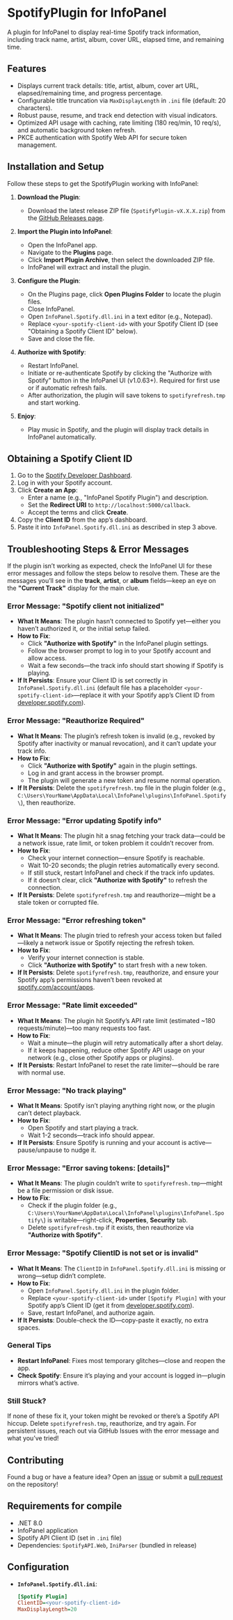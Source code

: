 # SpotifyPlugin for InfoPanel

A plugin for InfoPanel to display real-time Spotify track information, including track name, artist, album, cover URL, elapsed time, and remaining time.

## Features
- Displays current track details: title, artist, album, cover art URL, elapsed/remaining time, and progress percentage.
- Configurable title truncation via `MaxDisplayLength` in `.ini` file (default: 20 characters).
- Robust pause, resume, and track end detection with visual indicators.
- Optimized API usage with caching, rate limiting (180 req/min, 10 req/s), and automatic background token refresh.
- PKCE authentication with Spotify Web API for secure token management.

## Installation and Setup
Follow these steps to get the SpotifyPlugin working with InfoPanel:

1. **Download the Plugin**:
   - Download the latest release ZIP file (`SpotifyPlugin-vX.X.X.zip`) from the [GitHub Releases page](https://github.com/F3NN3X/InfoPanel.Spotify/releases).

2. **Import the Plugin into InfoPanel**:
   - Open the InfoPanel app.
   - Navigate to the **Plugins** page.
   - Click **Import Plugin Archive**, then select the downloaded ZIP file.
   - InfoPanel will extract and install the plugin.

3. **Configure the Plugin**:
   - On the Plugins page, click **Open Plugins Folder** to locate the plugin files.
   - Close InfoPanel.
   - Open `InfoPanel.Spotify.dll.ini` in a text editor (e.g., Notepad).
   - Replace `<your-spotify-client-id>` with your Spotify Client ID (see "Obtaining a Spotify Client ID" below).
   - Save and close the file.

4. **Authorize with Spotify**:
   - Restart InfoPanel.
   - Initiate or re-authenticate Spotify by clicking the "Authorize with Spotify" button in the InfoPanel UI (v1.0.63+). Required for first use or if automatic refresh fails.
   - After authorization, the plugin will save tokens to `spotifyrefresh.tmp` and start working.

5. **Enjoy**:
   - Play music in Spotify, and the plugin will display track details in InfoPanel automatically.

## Obtaining a Spotify Client ID
1. Go to the [Spotify Developer Dashboard](https://developer.spotify.com/dashboard/).
2. Log in with your Spotify account.
3. Click **Create an App**:
   - Enter a name (e.g., "InfoPanel Spotify Plugin") and description.
   - Set the **Redirect URI** to `http://localhost:5000/callback`.
   - Accept the terms and click **Create**.
4. Copy the **Client ID** from the app’s dashboard.
5. Paste it into `InfoPanel.Spotify.dll.ini` as described in step 3 above.

## Troubleshooting Steps & Error Messages

If the plugin isn’t working as expected, check the InfoPanel UI for these error messages and follow the steps below to resolve them. These are the messages you’ll see in the **track**, **artist**, or **album** fields—keep an eye on the **"Current Track"** display for the main clue.

### **Error Message: "Spotify client not initialized"**

- **What It Means**: The plugin hasn’t connected to Spotify yet—either you haven’t authorized it, or the initial setup failed.
- **How to Fix**:
  - Click **"Authorize with Spotify"** in the InfoPanel plugin settings.
  - Follow the browser prompt to log in to your Spotify account and allow access.
  - Wait a few seconds—the track info should start showing if Spotify is playing.
- **If It Persists**: Ensure your Client ID is set correctly in `InfoPanel.Spotify.dll.ini` (default file has a placeholder `<your-spotify-client-id>`—replace it with your Spotify app’s Client ID from [developer.spotify.com](https://developer.spotify.com/dashboard)).

### **Error Message: "Reauthorize Required"**

- **What It Means**: The plugin’s refresh token is invalid (e.g., revoked by Spotify after inactivity or manual revocation), and it can’t update your track info.
- **How to Fix**:
  - Click **"Authorize with Spotify"** again in the plugin settings.
  - Log in and grant access in the browser prompt.
  - The plugin will generate a new token and resume normal operation.
- **If It Persists**: Delete the `spotifyrefresh.tmp` file in the plugin folder (e.g., `C:\Users\YourName\AppData\Local\InfoPanel\plugins\InfoPanel.Spotify\`), then reauthorize.

### **Error Message: "Error updating Spotify info"**

- **What It Means**: The plugin hit a snag fetching your track data—could be a network issue, rate limit, or token problem it couldn’t recover from.
- **How to Fix**:
  - Check your internet connection—ensure Spotify is reachable.
  - Wait 10-20 seconds; the plugin retries automatically every second.
  - If still stuck, restart InfoPanel and check if the track info updates.
  - If it doesn’t clear, click **"Authorize with Spotify"** to refresh the connection.
- **If It Persists**: Delete `spotifyrefresh.tmp` and reauthorize—might be a stale token or corrupted file.

### **Error Message: "Error refreshing token"**

- **What It Means**: The plugin tried to refresh your access token but failed—likely a network issue or Spotify rejecting the refresh token.
- **How to Fix**:
  - Verify your internet connection is stable.
  - Click **"Authorize with Spotify"** to start fresh with a new token.
- **If It Persists**: Delete `spotifyrefresh.tmp`, reauthorize, and ensure your Spotify app’s permissions haven’t been revoked at [spotify.com/account/apps](https://www.spotify.com/account/apps).

### **Error Message: "Rate limit exceeded"**

- **What It Means**: The plugin hit Spotify’s API rate limit (estimated ~180 requests/minute)—too many requests too fast.
- **How to Fix**:
  - Wait a minute—the plugin will retry automatically after a short delay.
  - If it keeps happening, reduce other Spotify API usage on your network (e.g., close other Spotify apps or plugins).
- **If It Persists**: Restart InfoPanel to reset the rate limiter—should be rare with normal use.

### **Error Message: "No track playing"**

- **What It Means**: Spotify isn’t playing anything right now, or the plugin can’t detect playback.
- **How to Fix**:
  - Open Spotify and start playing a track.
  - Wait 1-2 seconds—track info should appear.
- **If It Persists**: Ensure Spotify is running and your account is active—pause/unpause to nudge it.

### **Error Message: "Error saving tokens: [details]"**

- **What It Means**: The plugin couldn’t write to `spotifyrefresh.tmp`—might be a file permission or disk issue.
- **How to Fix**:
  - Check if the plugin folder (e.g., `C:\Users\YourName\AppData\Local\InfoPanel\plugins\InfoPanel.Spotify\`) is writable—right-click, **Properties**, **Security** tab.
  - Delete `spotifyrefresh.tmp` if it exists, then reauthorize via **"Authorize with Spotify"**.

### **Error Message: "Spotify ClientID is not set or is invalid"**

- **What It Means**: The `ClientID` in `InfoPanel.Spotify.dll.ini` is missing or wrong—setup didn’t complete.
- **How to Fix**:
  - Open `InfoPanel.Spotify.dll.ini` in the plugin folder.
  - Replace `<your-spotify-client-id>` under `[Spotify Plugin]` with your Spotify app’s Client ID (get it from [developer.spotify.com](https://developer.spotify.com/dashboard)).
  - Save, restart InfoPanel, and authorize again.
- **If It Persists**: Double-check the ID—copy-paste it exactly, no extra spaces.

### **General Tips**

- **Restart InfoPanel**: Fixes most temporary glitches—close and reopen the app.
- **Check Spotify**: Ensure it’s playing and your account is logged in—plugin mirrors what’s active.

### **Still Stuck?**

If none of these fix it, your token might be revoked or there’s a Spotify API hiccup. Delete `spotifyrefresh.tmp`, reauthorize, and try again. For persistent issues, reach out via GitHub Issues with the error message and what you’ve tried!

## Contributing

Found a bug or have a feature idea? Open an [issue](https://github.com/F3NN3X/InfoPanel.Spotify/issues) or submit a [pull request](https://github.com/F3NN3X/InfoPanel.Spotify/pulls) on the repository!

## Requirements for compile
- .NET 8.0
- InfoPanel application
- Spotify API Client ID (set in `.ini` file)
- Dependencies: `SpotifyAPI.Web`, `IniParser` (bundled in release)


## Configuration
- **`InfoPanel.Spotify.dll.ini`**:
  ```ini
  [Spotify Plugin]
  ClientID=<your-spotify-client-id>
  MaxDisplayLength=20
